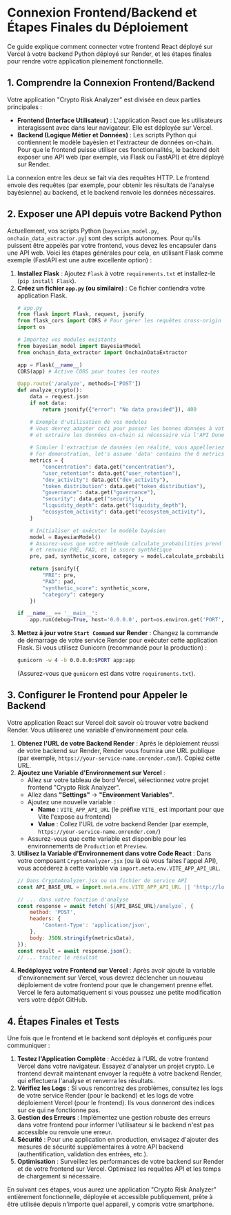 # Connexion Frontend/Backend et Étapes Finales du Déploiement

Ce guide explique comment connecter votre frontend React déployé sur Vercel à votre backend Python déployé sur Render, et les étapes finales pour rendre votre application pleinement fonctionnelle.

## 1. Comprendre la Connexion Frontend/Backend

Votre application "Crypto Risk Analyzer" est divisée en deux parties principales :

*   **Frontend (Interface Utilisateur)** : L'application React que les utilisateurs interagissent avec dans leur navigateur. Elle est déployée sur Vercel.
*   **Backend (Logique Métier et Données)** : Les scripts Python qui contiennent le modèle bayésien et l'extracteur de données on-chain. Pour que le frontend puisse utiliser ces fonctionnalités, le backend doit exposer une API web (par exemple, via Flask ou FastAPI) et être déployé sur Render.

La connexion entre les deux se fait via des requêtes HTTP. Le frontend envoie des requêtes (par exemple, pour obtenir les résultats de l'analyse bayésienne) au backend, et le backend renvoie les données nécessaires.

## 2. Exposer une API depuis votre Backend Python

Actuellement, vos scripts Python (`bayesian_model.py`, `onchain_data_extractor.py`) sont des scripts autonomes. Pour qu'ils puissent être appelés par votre frontend, vous devez les encapsuler dans une API web. Voici les étapes générales pour cela, en utilisant Flask comme exemple (FastAPI est une autre excellente option) :

1.  **Installez Flask** : Ajoutez `Flask` à votre `requirements.txt` et installez-le (`pip install Flask`).
2.  **Créez un fichier `app.py` (ou similaire)** : Ce fichier contiendra votre application Flask.
    ```python
    # app.py
    from flask import Flask, request, jsonify
    from flask_cors import CORS # Pour gérer les requêtes cross-origin du frontend
    import os

    # Importez vos modules existants
    from bayesian_model import BayesianModel
    from onchain_data_extractor import OnchainDataExtractor

    app = Flask(__name__)
    CORS(app) # Active CORS pour toutes les routes

    @app.route('/analyze', methods=['POST'])
    def analyze_crypto():
        data = request.json
        if not data:
            return jsonify({"error": "No data provided"}), 400

        # Exemple d'utilisation de vos modules
        # Vous devrez adapter ceci pour passer les bonnes données à votre modèle
        # et extraire les données on-chain si nécessaire via l'API Dune/Etherscan
        
        # Simuler l'extraction de données (en réalité, vous appelleriez OnchainDataExtractor)
        # For demonstration, let's assume 'data' contains the 8 metrics directly
        metrics = {
            "concentration": data.get("concentration"),
            "user_retention": data.get("user_retention"),
            "dev_activity": data.get("dev_activity"),
            "token_distribution": data.get("token_distribution"),
            "governance": data.get("governance"),
            "security": data.get("security"),
            "liquidity_depth": data.get("liquidity_depth"),
            "ecosystem_activity": data.get("ecosystem_activity"),
        }

        # Initialiser et exécuter le modèle bayésien
        model = BayesianModel()
        # Assurez-vous que votre méthode calculate_probabilities prend les métriques comme entrée
        # et renvoie PRE, PAD, et le score synthétique
        pre, pad, synthetic_score, category = model.calculate_probabilities(metrics)

        return jsonify({
            "PRE": pre,
            "PAD": pad,
            "synthetic_score": synthetic_score,
            "category": category
        })

    if __name__ == '__main__':
        app.run(debug=True, host='0.0.0.0', port=os.environ.get('PORT', 5000))
    ```
3.  **Mettez à jour votre `Start Command` sur Render** : Changez la commande de démarrage de votre service Render pour exécuter cette application Flask. Si vous utilisez Gunicorn (recommandé pour la production) :
    ```bash
    gunicorn -w 4 -b 0.0.0.0:$PORT app:app
    ```
    (Assurez-vous que `gunicorn` est dans votre `requirements.txt`).

## 3. Configurer le Frontend pour Appeler le Backend

Votre application React sur Vercel doit savoir où trouver votre backend Render. Vous utiliserez une variable d'environnement pour cela.

1.  **Obtenez l'URL de votre Backend Render** : Après le déploiement réussi de votre backend sur Render, Render vous fournira une URL publique (par exemple, `https://your-service-name.onrender.com/`). Copiez cette URL.
2.  **Ajoutez une Variable d'Environnement sur Vercel** :
    *   Allez sur votre tableau de bord Vercel, sélectionnez votre projet frontend "Crypto Risk Analyzer".
    *   Allez dans **"Settings"** -> **"Environment Variables"**.
    *   Ajoutez une nouvelle variable :
        *   **Name** : `VITE_APP_API_URL` (le préfixe `VITE_` est important pour que Vite l'expose au frontend)
        *   **Value** : Collez l'URL de votre backend Render (par exemple, `https://your-service-name.onrender.com/`)
    *   Assurez-vous que cette variable est disponible pour les environnements de `Production` et `Preview`.
3.  **Utilisez la Variable d'Environnement dans votre Code React** :
    Dans votre composant `CryptoAnalyzer.jsx` (ou là où vous faites l'appel API), vous accéderez à cette variable via `import.meta.env.VITE_APP_API_URL`.
    ```javascript
    // Dans CryptoAnalyzer.jsx ou un fichier de service API
    const API_BASE_URL = import.meta.env.VITE_APP_API_URL || 'http://localhost:5000'; // Fallback pour le développement local

    // ... dans votre fonction d'analyse
    const response = await fetch(`${API_BASE_URL}/analyze`, {
        method: 'POST',
        headers: {
            'Content-Type': 'application/json',
        },
        body: JSON.stringify(metricsData),
    });
    const result = await response.json();
    // ... traitez le résultat
    ```
4.  **Redéployez votre Frontend sur Vercel** : Après avoir ajouté la variable d'environnement sur Vercel, vous devrez déclencher un nouveau déploiement de votre frontend pour que le changement prenne effet. Vercel le fera automatiquement si vous poussez une petite modification vers votre dépôt GitHub.

## 4. Étapes Finales et Tests

Une fois que le frontend et le backend sont déployés et configurés pour communiquer :

1.  **Testez l'Application Complète** : Accédez à l'URL de votre frontend Vercel dans votre navigateur. Essayez d'analyser un projet crypto. Le frontend devrait maintenant envoyer la requête à votre backend Render, qui effectuera l'analyse et renverra les résultats.
2.  **Vérifiez les Logs** : Si vous rencontrez des problèmes, consultez les logs de votre service Render (pour le backend) et les logs de votre déploiement Vercel (pour le frontend). Ils vous donneront des indices sur ce qui ne fonctionne pas.
3.  **Gestion des Erreurs** : Implémentez une gestion robuste des erreurs dans votre frontend pour informer l'utilisateur si le backend n'est pas accessible ou renvoie une erreur.
4.  **Sécurité** : Pour une application en production, envisagez d'ajouter des mesures de sécurité supplémentaires à votre API backend (authentification, validation des entrées, etc.).
5.  **Optimisation** : Surveillez les performances de votre backend sur Render et de votre frontend sur Vercel. Optimisez les requêtes API et les temps de chargement si nécessaire.

En suivant ces étapes, vous aurez une application "Crypto Risk Analyzer" entièrement fonctionnelle, déployée et accessible publiquement, prête à être utilisée depuis n'importe quel appareil, y compris votre smartphone.

